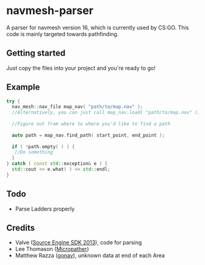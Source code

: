 # navmesh-parser
 
A parser for navmesh version 16, which is currently used by CS:GO.
This code is mainly targeted towards pathfinding.

## Getting started

Just copy the files into your project and you're ready to go!

## Example
```cpp
try {
  nav_mesh::nav_file map_nav( "path/to/map.nav" ); 
  //Alternatively, you can just call map_nav.load( "path/to/map.nav" );
 
  //Figure out from where to where you'd like to find a path
 
  auto path = map_nav.find_path( start_point, end_point );
 
  if ( !path.empty( ) ) {
   //Do something
  }
} catch ( const std::exception& e ) {
  std::cout << e.what( ) << std::endl;
}
```

## Todo

- Parse Ladders properly

## Credits

- Valve ([Source Engine SDK 2013](https://github.com/ValveSoftware/source-sdk-2013)), code for parsing
- Lee Thomason ([Micropather](https://github.com/leethomason/MicroPather))
- Matthew Razza ([gonav](https://github.com/mrazza/gonav)), unknown data at end of each Area

